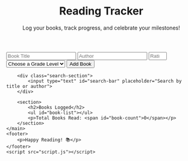 <!DOCTYPE html>
<html lang="en">
<head>
    <meta charset="UTF-8">
    <meta name="viewport" content="width=device-width, initial-scale=1.0">
    <title>Reading Tracker</title>
    <link rel="stylesheet" href="style.css">
</head>
<body>
    <header>
        <h1>Reading Tracker</h1>
        <p>Log your books, track progress, and celebrate your milestones!</p>
    </header>
    <main>
        <form id="book-form">
            <input type="text" id="title" placeholder="Book Title" required>
            <input type="text" id="author" placeholder="Author" required>
            <input type="number" id="rating" placeholder="Rating (1-5)" min="1" max="5">
            <select id="category" required>
                <option value="" disabled selected>Choose a Grade Level</option>
                <option value="elementary">Elementary</option>
                <option value="middle">Middle School</option>
                <option value="high">High School</option>
            </select>
            <button type="submit">Add Book</button>
        </form>
        
        <div class="search-section">
            <input type="text" id="search-bar" placeholder="Search by title or author">
        </div>
        
        <section>
            <h2>Books Logged</h2>
            <ul id="book-list"></ul>
            <p>Total Books Read: <span id="book-count">0</span></p>
        </section>
    </main>
    <footer>
        <p>Happy Reading! 📚</p>
    </footer>
    <script src="script.js"></script>
</body>
</html>
